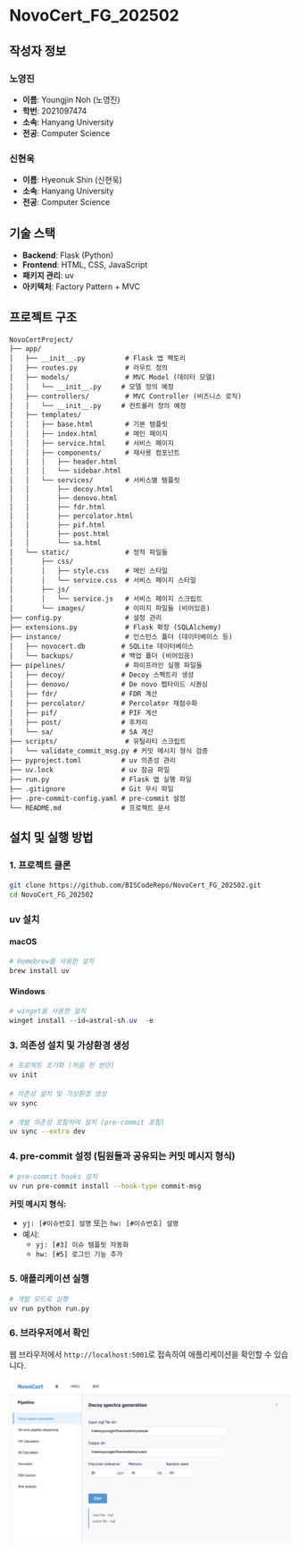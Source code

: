 # NovoCert_FG_202502

## 작성자 정보

### 노영진
- **이름**: Youngjin Noh (노영진)
- **학번**: 2021097474
- **소속**: Hanyang University
- **전공**: Computer Science

### 신현욱
- **이름**: Hyeonuk Shin (신현욱)
- **소속**: Hanyang University
- **전공**: Computer Science



## 기술 스택
- **Backend**: Flask (Python)
- **Frontend**: HTML, CSS, JavaScript
- **패키지 관리**: uv
- **아키텍처**: Factory Pattern + MVC

## 프로젝트 구조
```
NovoCertProject/
├── app/
│   ├── __init__.py          # Flask 앱 팩토리
│   ├── routes.py            # 라우트 정의
│   ├── models/              # MVC Model (데이터 모델)
│   │   └── __init__.py     # 모델 정의 예정
│   ├── controllers/         # MVC Controller (비즈니스 로직)
│   │   └── __init__.py     # 컨트롤러 정의 예정
│   ├── templates/
│   │   ├── base.html        # 기본 템플릿
│   │   ├── index.html       # 메인 페이지
│   │   ├── service.html     # 서비스 페이지
│   │   ├── components/      # 재사용 컴포넌트
│   │   │   ├── header.html
│   │   │   └── sidebar.html
│   │   └── services/        # 서비스별 템플릿
│   │       ├── decoy.html
│   │       ├── denovo.html
│   │       ├── fdr.html
│   │       ├── percolator.html
│   │       ├── pif.html
│   │       ├── post.html
│   │       └── sa.html
│   └── static/              # 정적 파일들
│       ├── css/
│       │   ├── style.css    # 메인 스타일
│       │   └── service.css  # 서비스 페이지 스타일
│       ├── js/
│       │   └── service.js   # 서비스 페이지 스크립트
│       └── images/          # 이미지 파일들 (비어있음)
├── config.py                # 설정 관리
├── extensions.py            # Flask 확장 (SQLAlchemy)
├── instance/                # 인스턴스 폴더 (데이터베이스 등)
│   ├── novocert.db         # SQLite 데이터베이스
│   └── backups/            # 백업 폴더 (비어있음)
├── pipelines/               # 파이프라인 실행 파일들
│   ├── decoy/              # Decoy 스펙트라 생성
│   ├── denovo/             # De novo 펩타이드 시퀀싱
│   ├── fdr/                # FDR 계산
│   ├── percolator/         # Percolator 재점수화
│   ├── pif/                # PIF 계산
│   ├── post/               # 후처리
│   └── sa/                 # SA 계산
├── scripts/                 # 유틸리티 스크립트
│   └── validate_commit_msg.py # 커밋 메시지 형식 검증
├── pyproject.toml          # uv 의존성 관리
├── uv.lock                 # uv 잠금 파일
├── run.py                  # Flask 앱 실행 파일
├── .gitignore              # Git 무시 파일
├── .pre-commit-config.yaml # pre-commit 설정
└── README.md               # 프로젝트 문서
```

## 설치 및 실행 방법

### 1. 프로젝트 클론
```bash
git clone https://github.com/BISCodeRepo/NovoCert_FG_202502.git
cd NovoCert_FG_202502
```

### uv 설치

#### macOS
```bash
# Homebrew를 사용한 설치
brew install uv
```

#### Windows
```powershell
# winget을 사용한 설치
winget install --id=astral-sh.uv  -e
```

### 3. 의존성 설치 및 가상환경 생성
```bash
# 프로젝트 초기화 (처음 한 번만)
uv init

# 의존성 설치 및 가상환경 생성
uv sync

# 개발 의존성 포함하여 설치 (pre-commit 포함)
uv sync --extra dev
```

### 4. pre-commit 설정 (팀원들과 공유되는 커밋 메시지 형식)
```bash
# pre-commit hooks 설치
uv run pre-commit install --hook-type commit-msg
```

**커밋 메시지 형식:**
- `yj: [#이슈번호] 설명` 또는 `hw: [#이슈번호] 설명`
- 예시:
  - `yj: [#3] 이슈 템플릿 자동화`
  - `hw: [#5] 로그인 기능 추가`

### 5. 애플리케이션 실행
```bash
# 개발 모드로 실행
uv run python run.py
```

### 6. 브라우저에서 확인
웹 브라우저에서 `http://localhost:5001`로 접속하여 애플리케이션을 확인할 수 있습니다.

![서비스 화면](docs/images/services_image.png)